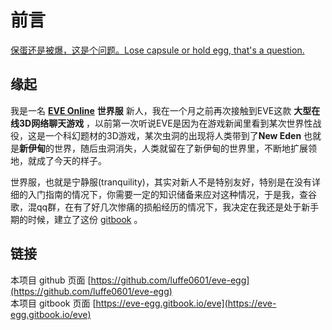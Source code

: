 # 前言

[保蛋还是被爆，这是个问题。Lose capsule or hold egg, that's a question. ](https://zh.wikipedia.org/wiki/%E7%94%9F%E5%AD%98%E8%BF%98%E6%98%AF%E6%AF%81%E7%81%AD)

## 缘起

我是一名 [**EVE Online**](https://www.eveonline.com/) **世界服** 新人，我在一个月之前再次接触到EVE这款 **大型在线3D网络聊天游戏** ，以前第一次听说EVE是因为在游戏新闻里看到某次世界性战役，这是一个科幻题材的3D游戏，某次虫洞的出现将人类带到了**New Eden** 也就是**新伊甸**的世界，随后虫洞消失，人类就留在了新伊甸的世界里，不断地扩展领地，就成了今天的样子。

世界服，也就是宁静服\(tranquility\)，其实对新人不是特别友好，特别是在没有详细的入门指南的情况下，你需要一定的知识储备来应对这种情况，于是我，查谷歌，混qq群，在有了好几次惨痛的损船经历的情况下，我决定在我还是处于新手期的时候，建立了这份 [gitbook](https://eve-egg.gitbook.io/eve/) 。

##  链接

本项目 github 页面 [https://github.com/luffe0601/eve-egg](https://github.com/luffe0601/eve-egg)  
本项目 gitbook 页面 [https://eve-egg.gitbook.io/eve](https://eve-egg.gitbook.io/eve)  


